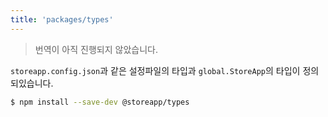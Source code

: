 ```yaml
---
title: 'packages/types'
---
```


> 번역이 아직 진행되지 않았습니다.

`storeapp.config.json`과 같은 설정파일의 타입과 `global.StoreApp`의 타입이 정의되있습니다.

```bash
$ npm install --save-dev @storeapp/types
```
